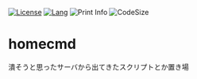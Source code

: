 [![License](https://img.shields.io/github/license/ryuichi1208/homecmd)](LICENSE)
[![Lang](https://img.shields.io/github/languages/count/ryuichi1208/homecmd?style=plastic)](LICENSE)
![Print Info](https://github.com/ryuichi1208/homecmd/workflows/Print%20Info/badge.svg)
![CodeSize](https://img.shields.io/github/languages/code-size/ryuichi1208/homecmd)

# homecmd

潰そうと思ったサーバから出てきたスクリプトとか置き場
